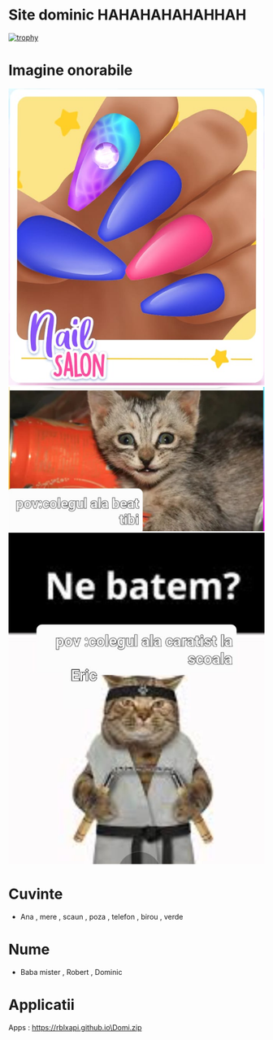 # Site dominic HAHAHAHAHAHHAH

[![trophy](https://github-profile-trophy.vercel.app/?username=rblxapi&theme=onedark)](https://github.com/ryo-ma/github-profile-trophy)

# Imagine onorabile
![Alt text](1000002485.jpg?raw=true)
![Alt text](gg.jpg?raw=true)
![Alt text](dd.jpg?raw=true)

# Cuvinte
- Ana , mere , scaun , poza , telefon , birou , verde

# Nume
- Baba mister , Robert , Dominic

# Applicatii
Apps : https://rblxapi.github.io\Domi.zip


  

